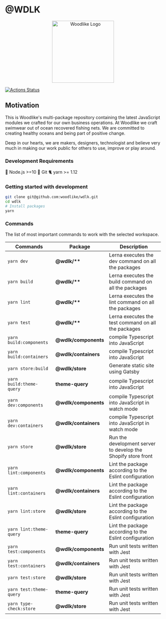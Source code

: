 # @WDLK

<!-- markdownlint-disable MD033 -->
<div align="center">
  <img alt="Woodlike Logo" src="https://cdn.shopify.com/s/files/1/0742/2733/files/wdlk_logo_brand_coral.svg?v=1583499987" width="200">
</div>

[![Actions Status](https://github.com/woodlike/wdlk/workflows/CI/badge.svg)](https://github.com/woodlike/wdlk/actions)

## Motivation

This is Woodlike's multi-package repository containing the latest JavaScript modules we crafted for our own business operations. At Woodlike we craft swimwear out of ocean recovered fishing nets. We are committed to creating healthy oceans and being part of positive change.

Deep in our hearts, we are makers, designers, technologist and believe very much in making our work public for others to use, improve or play around.

### Development Requirements

🚀 Node.js >=10
🌲 Git
🐈 yarn >= 1.12

### Getting started with development

```sh
git clone git@github.com:woodlike/wdlk.git
cd wdlk
# Install packages
yarn
```

### Commands

The list of most important commands to work with the selected workspace.

| Commands                 | Package              | Description                                                   |
| ------------------------ | -------------------- | ------------------------------------------------------------- |
| `yarn dev`               | **@wdlk/\*\***       | Lerna executes the dev command on all the packages            |
| `yarn build`             | **@wdlk/\*\***       | Lerna executes the build command on all the packages          |
| `yarn lint`              | **@wdlk/\*\***       | Lerna executes the lint command on all the packages           |
| `yarn test`              | **@wdlk/\*\***       | Lerna executes the test command on all the packages           |
| `yarn build:components`  | **@wdlk/components** | compile Typescript into JavaScript                            |
| `yarn build:containers`  | **@wdlk/containers** | compile Typescript into JavaScript                            |
| `yarn store:build`       | **@wdlk/store**      | Generate static site using Gatsby                             |
| `yarn build:theme-query` | **theme-query**      | compile Typescript into JavaScript                            |
| `yarn dev:components`    | **@wdlk/components** | compile Typescript into JavaScript in watch mode              |
| `yarn dev:containers`    | **@wdlk/containers** | compile Typescript into JavaScript in watch mode              |
| `yarn store`             | **@wdlk/store**      | Run the development server to develop the Shopify store front |
| `yarn lint:components`   | **@wdlk/components** | Lint the package according to the Eslint configuration        |
| `yarn lint:containers`   | **@wdlk/containers** | Lint the package according to the Eslint configuration        |
| `yarn lint:store`        | **@wdlk/store**      | Lint the package according to the Eslint configuration        |
| `yarn lint:theme-query`  | **theme-query**      | Lint the package according to the Eslint configuration        |
| `yarn test:components`   | **@wdlk/components** | Run unit tests written with Jest                              |
| `yarn test:containers`   | **@wdlk/containers** | Run unit tests written with Jest                              |
| `yarn test:store`        | **@wdlk/store**      | Run unit tests written with Jest                              |
| `yarn test:theme-query`  | **theme-query**      | Run unit tests written with Jest                              |
| `yarn type-check:store`  | **@wdlk/store**      | Run unit tests written with Jest                              |

